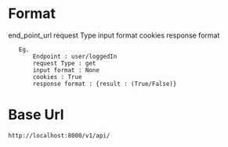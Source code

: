 # Format
 end_point_url
 request Type
 input format
 cookies
 response format
 ```
    Eg. 
        Endpoint : user/loggedIn
        request Type : get
        input format : None
        cookies : True
        response format : {result : (True/False)}
 ```

# Base Url
`http://localhost:8000/v1/api/`